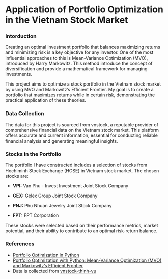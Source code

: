 # Application of Portfolio Optimization in the Vietnam Stock Market
### Intorduction
Creating an optimal investment portfolio that balances maximizing returns and minimizing risk is a key objective for any investor. One of the most influential approaches to this is Mean-Variance Optimization (MVO), introduced by Harry Markowitz. This method introduce the concept of diversification and provide a mathematical framework for managing investments.

This project aims to optimize a stock portfolio in the Vietnam stock market by using MVO and Markowitz’s Efficient Frontier. My goal is to create a portfolio that maximizes returns while in certain risk, demonstrating the practical application of these theories.

### Data Collection

The data for this project is sourced from vnstock, a reputable provider of comprehensive financial data on the Vietnam stock market. This platform offers accurate and current information, essential for conducting reliable financial analysis and generating meaningful insights.

### Stocks in the Portfolio
The portfolio I have constructed includes a selection of stocks from Hochiminh Stock Exchange (HOSE) in Vietnam stock market. The chosen stocks are:

- **VPI:** Van Phu - Invest Investment Joint Stock Company

- **GEX:** Gelex Group Joint Stock Company

- **PNJ:** Phu Nhuan Jewelry Joint Stock Company

- **FPT:** FPT Corporation

These stocks were selected based on their performance metrics, market potential, and their ability to contribute to an optimal risk-return balance.

### References
- [Portfolio Optimization in Python](https://github.com/areed1192/portfolio-optimization)
- [Portfolio Optimization with Python: Mean-Variance Optimization (MVO) and Markowitz’s Efficient Frontier](https://medium.com/@phindulo60/portfolio-optimization-with-python-mean-variance-optimization-mvo-and-markowitzs-efficient-64acb3b61ef6)
- Data is collected from [vnstock-thinh-vu](https://github.com/thinh-vu/vnstock/tree/main)
